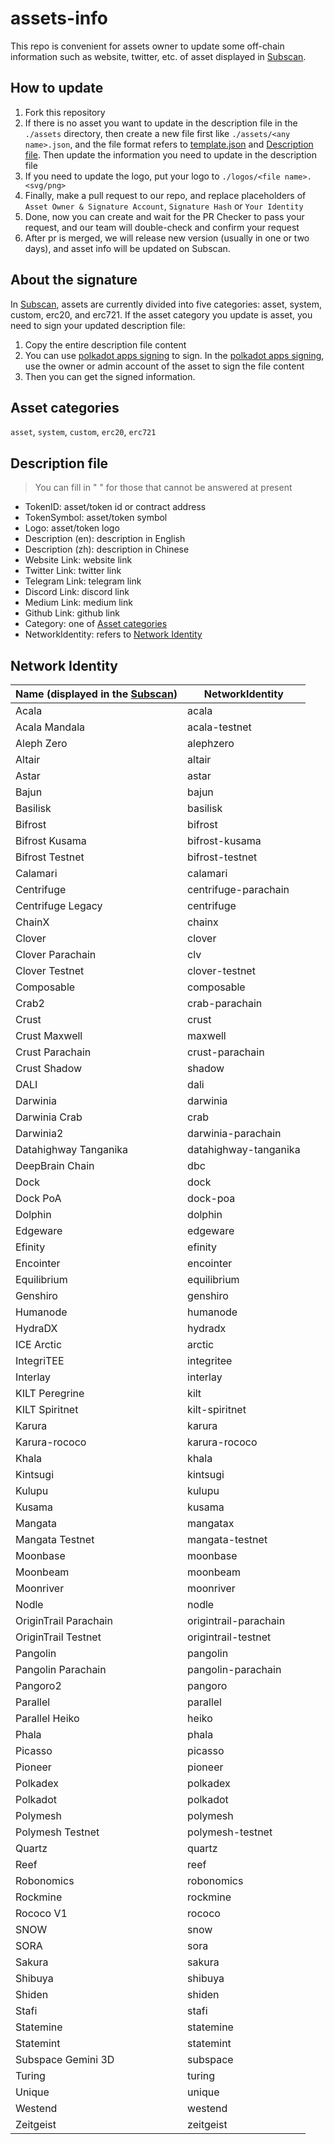# assets-info

This repo is convenient for assets owner to update some off-chain information such as website, twitter, etc. of asset displayed in [Subscan](https://darwinia.subscan.io/assets).

## How to update

1. Fork this repository
2. If there is no asset you want to update in the description file in the `./assets` directory, then create a new file first like `./assets/<any name>.json`, and the file format refers to [template.json](./assets/template.json) and [Description file](#description-file). Then update the information you need to update in the description file
3. If you need to update the logo, put your logo to `./logos/<file name>.<svg/png>`
4. Finally, make a pull request to our repo, and replace placeholders of `Asset Owner & Signature Account`, `Signature Hash` or `Your Identity`
5. Done, now you can create and wait for the PR Checker to pass your request, and our team will double-check and confirm your request
6. After pr is merged, we will release new version (usually in one or two days), and asset info will be updated on Subscan.

## About the signature

In [Subscan](https://darwinia.subscan.io/assets), assets are currently divided into five categories: asset, system, custom, erc20, and erc721. If the asset category you update is asset, you need to sign your updated description file:

1. Copy the entire description file content
2. You can use [polkadot apps signing](https://polkadot.js.org/apps/#/signing) to sign. In the [polkadot apps signing](https://polkadot.js.org/apps/#/signing), use the owner or admin account of the asset to sign the file content
3. Then you can get the signed information.

## Asset categories

`asset`, `system`, `custom`, `erc20`, `erc721`

## Description file

> You can fill in " " for those that cannot be answered at present

- TokenID: asset/token id or contract address
- TokenSymbol: asset/token symbol
- Logo: asset/token logo
- Description (en): description in English
- Description (zh): description in Chinese
- Website Link: website link
- Twitter Link: twitter link
- Telegram Link: telegram link
- Discord Link: discord link
- Medium Link: medium link
- Github Link: github link
- Category: one of [Asset categories](#asset-categories)
- NetworkIdentity: refers to [Network Identity](#network-identity)

## Network Identity

|Name (displayed in the [Subscan](https://www.subscan.io/network_list))|NetworkIdentity|
|---|---|
|Acala|acala|
|Acala Mandala|acala-testnet|
|Aleph Zero|alephzero|
|Altair|altair|
|Astar|astar|
|Bajun|bajun|
|Basilisk|basilisk|
|Bifrost|bifrost|
|Bifrost Kusama|bifrost-kusama|
|Bifrost Testnet|bifrost-testnet|
|Calamari|calamari|
|Centrifuge|centrifuge-parachain|
|Centrifuge Legacy|centrifuge|
|ChainX|chainx|
|Clover|clover|
|Clover Parachain|clv|
|Clover Testnet|clover-testnet|
|Composable|composable|
|Crab2|crab-parachain|
|Crust|crust|
|Crust Maxwell|maxwell|
|Crust Parachain|crust-parachain|
|Crust Shadow|shadow|
|DALI|dali|
|Darwinia|darwinia|
|Darwinia Crab|crab|
|Darwinia2|darwinia-parachain|
|Datahighway Tanganika|datahighway-tanganika|
|DeepBrain Chain|dbc|
|Dock|dock|
|Dock PoA|dock-poa|
|Dolphin|dolphin|
|Edgeware|edgeware|
|Efinity|efinity|
|Encointer|encointer|
|Equilibrium|equilibrium|
|Genshiro|genshiro|
|Humanode|humanode|
|HydraDX|hydradx|
|ICE Arctic|arctic|
|IntegriTEE|integritee|
|Interlay|interlay|
|KILT Peregrine|kilt|
|KILT Spiritnet|kilt-spiritnet|
|Karura|karura|
|Karura-rococo|karura-rococo|
|Khala|khala|
|Kintsugi|kintsugi|
|Kulupu|kulupu|
|Kusama|kusama|
|Mangata|mangatax|
|Mangata Testnet|mangata-testnet|
|Moonbase|moonbase|
|Moonbeam|moonbeam|
|Moonriver|moonriver|
|Nodle|nodle|
|OriginTrail Parachain|origintrail-parachain|
|OriginTrail Testnet|origintrail-testnet|
|Pangolin|pangolin|
|Pangolin Parachain|pangolin-parachain|
|Pangoro2|pangoro|
|Parallel|parallel|
|Parallel Heiko|heiko|
|Phala|phala|
|Picasso|picasso|
|Pioneer|pioneer|
|Polkadex|polkadex|
|Polkadot|polkadot|
|Polymesh|polymesh|
|Polymesh Testnet|polymesh-testnet|
|Quartz|quartz|
|Reef|reef|
|Robonomics|robonomics|
|Rockmine|rockmine|
|Rococo V1|rococo|
|SNOW|snow|
|SORA|sora|
|Sakura|sakura|
|Shibuya|shibuya|
|Shiden|shiden|
|Stafi|stafi|
|Statemine|statemine|
|Statemint|statemint|
|Subspace Gemini 3D|subspace|
|Turing|turing|
|Unique|unique|
|Westend|westend|
|Zeitgeist|zeitgeist
